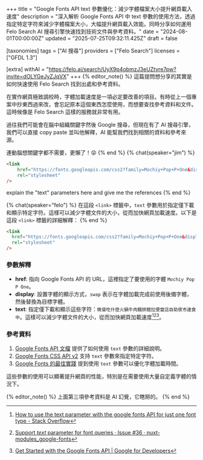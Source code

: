 +++
title = "Google Fonts API text 參數優化：減少字體檔案大小提升網頁載入速度"
description = "深入解析 Google Fonts API 中 text 參數的使用方法，透過指定特定字符來減少字體檔案大小，大幅提升網頁載入效能。同時分享如何運用 Felo Search AI 搜尋引擎快速找到技術文件與參考資料。"
date = "2024-08-01T00:00:00Z"
updated = "2025-07-25T09:32:11.425Z"
draft = false

[taxonomies]
tags = ["AI 搜尋"]
providers = ["Felo Search"]
licenses = ["GFDL 1.3"]

[extra]
withAI = "<https://felo.ai/search/UyX9p4obmzJ3eUZtvre7pw?invite=dOLYGeJyZJqVX>"
+++
{% editor_note() %}
這篇提問想分享的其實是如何快速使用 Felo Search 找到出處和參考資料。

在實作網頁極致調校時，字體加載速度是一項必定要改善的項目。有時從上一個專案中抄東西過來改，會忘記原本這個東西怎麼使用，而想要查找參考資料和文件。這時候像是 Felo Search 這樣的服務就非常有用。

過往我們可能會在腦中組織關鍵字然後 Google 搜尋，但現在有了 AI 搜尋引擎，我們可以直接 copy paste 並叫他解釋，AI 能幫我們找到相關的資料和參考來源。

連動腦想關鍵字都不需要，更懶了！😝
{% end %}
{% chat(speaker="jim") %}

```html
<link
    href="https://fonts.googleapis.com/css2?family=Mochiy+Pop+P+One&display=swap&text=晚餐吃什麼火鍋牛肉麵排館拉便當店自助夜市速食中"
    rel="stylesheet"
/>
```

explain the "text" parameters here and give me the references
{% end %}

{% chat(speaker="felo") %}
在這段 `<link>` 標籤中，`text` 參數用於指定僅下載和顯示特定字符。這樣可以減少字體文件的大小，從而加快網頁加載速度。以下是這段 `<link>` 標籤的詳細解釋：
{% end %}

```html
<link
  href="https://fonts.googleapis.com/css2?family=Mochiy+Pop+P+One&display=swap&text=晚餐吃什麼火鍋牛肉麵排館拉便當店自助夜市速食中"
  rel="stylesheet"
/>
```

### 參數解釋

- **href**: 指向 Google Fonts API 的 URL，這裡指定了要使用的字體 `Mochiy Pop P One`。
- **display**: 設置字體的顯示方式，`swap` 表示在字體加載完成前使用後備字體，然後替換為目標字體。
- **text**: 指定僅下載和顯示這些字符：`晚餐吃什麼火鍋牛肉麵排館拉便當店自助夜市速食中`。這樣可以減少字體文件的大小，從而加快網頁加載速度[^1][^6][^9]。

### 參考資料

1. [Google Fonts API 文檔](https://developers.google.com/fonts/docs/getting_started) 提供了如何使用 `text` 參數的詳細說明。
2. [Google Fonts CSS API v2](https://developers.google.com/fonts/docs/css2) 支持 `text` 參數來指定特定字符。
3. [Google Fonts 的最佳實踐](https://developers.google.com/fonts/docs/best_practices) 提到使用 `text` 參數可以優化字體加載時間。

這些參數的使用可以顯著提升網頁的性能，特別是在需要使用大量自定義字體的情況下。

{% editor_note() %}
上面第三項參考資料是 AI 幻覺，它瞎掰的。
{% end %}

[^1]: [How to use the text parameter with the google fonts API for just one font type - Stack Overflow](https://stackoverflow.com/questions/59521701/how-to-use-the-text-parameter-with-the-google-fonts-api-for-just-one-font-type)
[^6]: [Support _text_ parameter for font queries · Issue #36 · nuxt-modules_google-fonts](https://github.com/nuxt-community/google-fonts-module/issues/36)
[^9]: [Get Started with the Google Fonts API | Google for Developers](https://developers.google.com/fonts/docs/getting_started)
